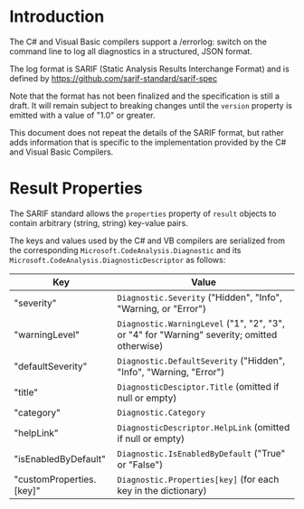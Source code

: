 Introduction
============
The C# and Visual Basic compilers support a /errorlog:<file> switch on
the command line to log all diagnostics in a structured, JSON format.

The log format is SARIF (Static Analysis Results Interchange Format)
and is defined by https://github.com/sarif-standard/sarif-spec

Note that the format has not been finalized and the specification is
still a draft. It will remain subject to breaking changes until the
`version` property is emitted with a value of "1.0" or greater.

This document does not repeat the details of the SARIF format, but
rather adds information that is specific to the implementation provided
by the C# and Visual Basic Compilers.


Result Properties
================
The SARIF standard allows the `properties` property of `result` objects
to contain arbitrary (string, string) key-value pairs.

The keys and values used by the C# and VB compilers are serialized from
the corresponding `Microsoft.CodeAnalysis.Diagnostic` and its
`Microsoft.CodeAnalysis.DiagnosticDescriptor` as follows:

Key                      | Value
------------------------ | ------------
"severity"               | `Diagnostic.Severity` ("Hidden", "Info", "Warning, or "Error")
"warningLevel"           | `Diagnostic.WarningLevel` ("1", "2", "3", or "4" for "Warning" severity; omitted otherwise)
"defaultSeverity"        | `Diagnostic.DefaultSeverity` ("Hidden", "Info", "Warning, "Error")
"title"                  | `DiagnosticDesciptor.Title` (omitted if null or empty)
"category"               | `Diagnostic.Category`
"helpLink"               | `DiagnosticDescriptor.HelpLink` (omitted if null or empty)
"isEnabledByDefault"     | `Diagnostic.IsEnabledByDefault` ("True" or "False")
"customProperties.[key]" | `Diagnostic.Properties[key]` (for each key in the dictionary)
